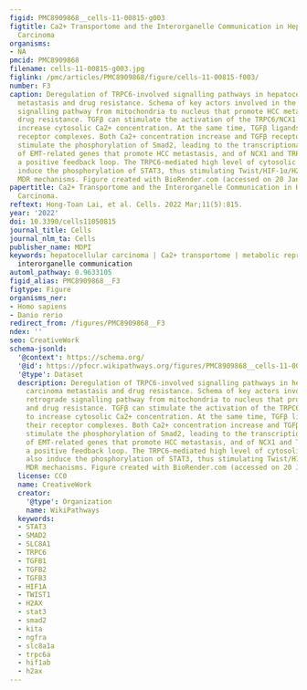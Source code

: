 ```yaml
---
figid: PMC8909868__cells-11-00815-g003
figtitle: Ca2+ Transportome and the Interorganelle Communication in Hepatocellular
  Carcinoma
organisms:
- NA
pmcid: PMC8909868
filename: cells-11-00815-g003.jpg
figlink: /pmc/articles/PMC8909868/figure/cells-11-00815-f003/
number: F3
caption: Deregulation of TRPC6-involved signalling pathways in hepatocellular carcinoma
  metastasis and drug resistance. Schema of key actors involved in the retrograde
  signalling pathway from mitochondria to nucleus that promote HCC metastasis and
  drug resistance. TGFβ can stimulate the activation of the TRPC6/NCX1 complex to
  increase cytosolic Ca2+ concentration. At the same time, TGFβ ligands activate their
  receptor complexes. Both Ca2+ concentration increase and TGFβ receptor activation
  stimulate the phosphorylation of Smad2, leading to the transcriptional upregulation
  of EMT-related genes that promote HCC metastasis, and of NCX1 and TRPC6 that create
  a positive feedback loop. The TRPC6-mediated high level of cytosolic Ca2+ can also
  induce the phosphorylation of STAT3, thus stimulating Twist/HIF-1α/H2A.X-related
  MDR mechanisms. Figure created with BioRender.com (accessed on 20 January 2022).
papertitle: Ca2+ Transportome and the Interorganelle Communication in Hepatocellular
  Carcinoma.
reftext: Hong-Toan Lai, et al. Cells. 2022 Mar;11(5):815.
year: '2022'
doi: 10.3390/cells11050815
journal_title: Cells
journal_nlm_ta: Cells
publisher_name: MDPI
keywords: hepatocellular carcinoma | Ca2+ transportome | metabolic reprogramming |
  interorganelle communication
automl_pathway: 0.9633105
figid_alias: PMC8909868__F3
figtype: Figure
organisms_ner:
- Homo sapiens
- Danio rerio
redirect_from: /figures/PMC8909868__F3
ndex: ''
seo: CreativeWork
schema-jsonld:
  '@context': https://schema.org/
  '@id': https://pfocr.wikipathways.org/figures/PMC8909868__cells-11-00815-g003.html
  '@type': Dataset
  description: Deregulation of TRPC6-involved signalling pathways in hepatocellular
    carcinoma metastasis and drug resistance. Schema of key actors involved in the
    retrograde signalling pathway from mitochondria to nucleus that promote HCC metastasis
    and drug resistance. TGFβ can stimulate the activation of the TRPC6/NCX1 complex
    to increase cytosolic Ca2+ concentration. At the same time, TGFβ ligands activate
    their receptor complexes. Both Ca2+ concentration increase and TGFβ receptor activation
    stimulate the phosphorylation of Smad2, leading to the transcriptional upregulation
    of EMT-related genes that promote HCC metastasis, and of NCX1 and TRPC6 that create
    a positive feedback loop. The TRPC6-mediated high level of cytosolic Ca2+ can
    also induce the phosphorylation of STAT3, thus stimulating Twist/HIF-1α/H2A.X-related
    MDR mechanisms. Figure created with BioRender.com (accessed on 20 January 2022).
  license: CC0
  name: CreativeWork
  creator:
    '@type': Organization
    name: WikiPathways
  keywords:
  - STAT3
  - SMAD2
  - SLC8A1
  - TRPC6
  - TGFB1
  - TGFB2
  - TGFB3
  - HIF1A
  - TWIST1
  - H2AX
  - stat3
  - smad2
  - kita
  - ngfra
  - slc8a1a
  - trpc6a
  - hif1ab
  - h2ax
---
```

